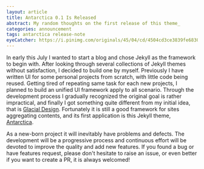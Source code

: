 ```yaml
---
layout: article
title: Antarctica 0.1 Is Released
abstract: My random thoughts on the first release of this theme_
categories: announcement
tags: antarctica release-note
eyeCatcher: https://i.pinimg.com/originals/45/04/cd/4504cd3ce3839fe6830022c59c9bc302.jpg
---
```


In early this July I wanted to start a blog and chose Jekyll as the framework to begin with. After looking through several collections of Jekyll themes without satisfaction, I decided to build one by myself. Previously I have written UI for some personal projects from scratch, with little code being reused. Getting tired of repeating same task for each new projects, I planned to build an unified UI framework apply to all scenario. Through the development process I gradually recognized the original goal is rather impractical, and finally I got something quite different from my initial idea, that is [Glacial Design](https://github.com/SdtElectronics/GlacialDesign). Fortunately it is still a good framework for sites aggregating contents, and its first application is this Jekyll theme, [Antarctica](https://github.com/SdtElectronics/jekyll-theme-antarctica).


As a new-born project it will inevitably have problems and defects. The development will be a progressive process and continuous effort will be devoted to improve the quality and add new features. If you found a bug or have features request, please don't hesitate to raise an issue, or even better if you want to create a PR, it is always welcomed!
